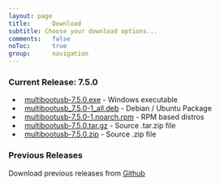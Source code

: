 ```yaml
---
layout: page
title:      Download
subtitle: Choose your download options...
comments:	false
noToc:		true
group: 		navigation
---
```


### Current Release: 7.5.0

- <span class="fa fa-2x fa-windows"></span>&nbsp; [multibootusb-7.5.0.exe](https://github.com/mbusb/multibootusb/releases/download/v7.5.0/multibootusb-7.5.0.exe) - Windows executable
- <span class="fa fa-2x fa-linux"></span>&nbsp; [multibootusb_7.5.0-1_all.deb](https://github.com/mbusb/multibootusb/releases/download/v7.5.0/multibootusb_7.5.0-1_all.deb) - Debian / Ubuntu Package
- <span class="fa fa-2x fa-linux"></span>&nbsp; [multibootusb-7.5.0-1.noarch.rpm](https://github.com/mbusb/multibootusb/releases/download/v7.5.0/multibootusb-7.5.0-1.noarch.rpm) - RPM based distros
- <span class="fa fa-2x fa-file-zip-o"></span>&nbsp; [multibootusb-7.5.0.tar.gz](https://github.com/mbusb/multibootusb/releases/download/v7.5.0/multibootusb-7.5.0.tar.gz) - Source .tar.zip file
- <span class="fa fa-2x fa-file-zip-o"></span>&nbsp; [multibootusb-7.5.0.zip](https://github.com/mbusb/multibootusb/archive/v7.5.0.zip) - Source .zip file


### Previous Releases

Download previous releases from [Github](https://github.com/mbusb/multibootusb/releases)
